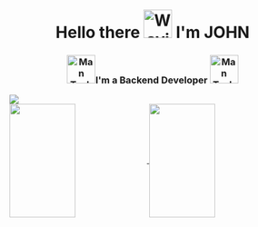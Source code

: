 <h1 align="center">Hello there <img src="https://raw.githubusercontent.com/Tarikul-Islam-Anik/Animated-Fluent-Emojis/master/Emojis/Hand%20gestures/Waving%20Hand%20Light%20Skin%20Tone.png" alt="Waving Hand Light Skin Tone" width="50" height="50" /> I'm JOHN</h1>


<h3 align="center"><img src="https://raw.githubusercontent.com/Tarikul-Islam-Anik/Animated-Fluent-Emojis/master/Emojis/People/Man%20Technologist.png" alt="Man Technologist" width="50" height="50" />I'm a Backend Developer <img src="https://raw.githubusercontent.com/Tarikul-Islam-Anik/Animated-Fluent-Emojis/master/Emojis/People/Man%20Technologist.png" alt="Man Technologist" width="50" height="50" /></h3>
<img align="center" src="https://komarev.com/ghpvc/?username=joaobitencourt&color=0f0f0f"><br>

<a href="https://github.com/anuraghazra/github-readme-stats">
  <img width="48%" height=200 align="center" src="https://github-readme-stats.vercel.app/api?username=joaobitencourt&theme=tokyonight&show_icons=true" />
</a>
<a href="https://github.com/anuraghazra/convoychat">
  <img width="48%" height=200 align="center" src="https://github-readme-stats.vercel.app/api/top-langs?username=joaobitencourt&layout=compact&langs_count=8&card_width=320&theme=tokyonight" />
</a>

<i class="devicon-nodejs-plain colored"></i>

